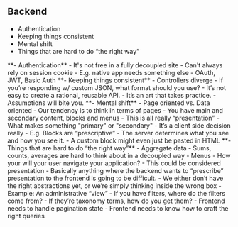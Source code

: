 ##  Backend

<ul class="list--biggy">
  <li class="fragment">Authentication</li>
  <li class="fragment">Keeping things consistent</li>
  <li class="fragment">Mental shift</li>
  <li class="fragment">Things that are hard to do “the right way”</li>
</ul>

<aside class="notes" data-markdown>
**- Authentication**
  - It's not free in a fully decoupled site
    - Can't always rely on session cookie
  - E.g. native app needs something else
    - OAuth, JWT, Basic Auth
**- Keeping things consistent**
  - Controllers diverge
  - If you’re responding w/ custom JSON, what format should you use?
  - It’s not easy to create a rational, reusable API.
    - It’s an art that takes practice.
    - Assumptions will bite you.
**- Mental shift**
  - Page oriented vs. Data oriented
    - Our tendency is to think in terms of pages
    - You have main and secondary content, blocks and menus
    - This is all really “presentation”
  - What makes something "primary" or "secondary"
    - It’s a client side decision really
  - E.g. Blocks are “prescriptive”
    - The server determines what you see and how you see it.
    - A custom block might even just be pasted in HTML
**- Things that are hard to do “the right way”**
  - Aggregate data
    - Sums, counts, averages are hard to think about in a decoupled way
  - Menus
    - How your will your user navigate your application?
    - This could be considered presentation
  - Basically anything where the backend wants to “prescribe” presentation to the frontend is going to be difficult.
    - We either don’t have the right abstractions yet, or we’re simply thinking inside the wrong box
  - Example: An administrative “view”
    - If you have filters, where do the filters come from?
    - If they’re taxonomy terms, how do you get them?
    - Frontend needs to handle pagination state
    - Frontend needs to know how to craft the right queries
</aside>
